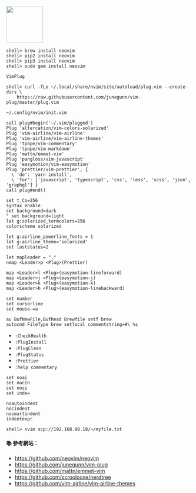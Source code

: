 <img src="https://neovim.io/images/logo@2x.png" width="100">

```
shell> brew install neovim
shell> pip2 install neovim
shell> pip3 install neovim
shell> sudo gem install neovim
```

`VimPlug`
```
shell> curl -fLo ~/.local/share/nvim/site/autoload/plug.vim --create-dirs \
    https://raw.githubusercontent.com/junegunn/vim-plug/master/plug.vim
```

`~/.config/nvim/init.vim`
```vim
call plug#begin('~/.vim/plugged')
Plug 'altercation/vim-colors-solarized'
Plug 'vim-airline/vim-airline'
Plug 'vim-airline/vim-airline-themes'
Plug 'tpope/vim-commentary'
Plug 'tpope/vim-markdown'
Plug 'mattn/emmet-vim'
Plug 'pangloss/vim-javascript'
Plug 'easymotion/vim-easymotion'
Plug 'prettier/vim-prettier', {
  \ 'do': 'yarn install',
  \ 'for': ['javascript', 'typescript', 'css', 'less', 'scss', 'json', 'graphql'] }
call plug#end()

set t_Co=256
syntax enable
set background=dark
" set background=light
let g:solarized_termcolors=256
colorscheme solarized

let g:airline_powerline_fonts = 1
let g:airline_theme='solarized'
set laststatus=2

let mapleader = ","
nmap <Leader>p <Plug>(Prettier)

map <Leader>l <Plug>(easymotion-lineforward)
map <Leader>j <Plug>(easymotion-j)
map <Leader>k <Plug>(easymotion-k)
map <Leader>h <Plug>(easymotion-linebackward)

set number
set cursorline
set mouse-=a

au BufNewFile,BufRead Brewfile setf brew
autocmd FileType brew setlocal commentstring=#\ %s
```

- `:CheckHealth`
- `:PlugInstall`
- `:PlugClean`
- `:PlugStatus`
- `:Prettier`
- `:help commentary`

```
set noai
set nocin
set nosi
set inde=

noautoindent
nocindent
nosmartindent
indentexpr
```

```
shell> nvim scp://192.168.88.18/~/myfile.txt
```

#### :books: 參考網站：
- https://github.com/neovim/neovim
- https://github.com/junegunn/vim-plug
- https://github.com/mattn/emmet-vim
- https://github.com/scrooloose/nerdtree
- https://github.com/vim-airline/vim-airline-themes
